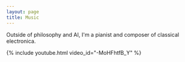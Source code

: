 ```yaml
---
layout: page
title: Music
---
```

Outside of philosophy and AI, I'm a pianist and composer of classical electronica.

{% include youtube.html video_id="-MoHFhtfB_Y" %}